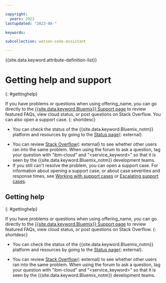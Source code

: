 ```yaml
---

copyright:
  years: 2023
lastupdated: "2023-08-"

keywords:

subcollection: watson-code-assistant

---
```

<!-- Copyright info and last updated date at top of file: REQUIRED
    The copyright and lastupdated info is YAML content that must occur at the top of the MD file, before attributes are listed.
    It must be --- surrounded by 3 dashes ---
    The value "years" can contain just one year or a two years separated by a comma. (years: 2014, 2016)
    The value "lastupdated" must be followed by a machine date in quotes in the following format: "YYYY-MM-DD"
    The value for "years" must be indented 2 spaces under "copyright", followed by "lastupdated" which should start on its own non-indented line. -->

{{site.data.keyword.attribute-definition-list}}

# Getting help and support
{: #gettinghelp}

<!-- If the release phase of your service is beta, be sure to indicate that with the first occurrence of the service name in the short description, for example, "If you have problems or questions when using Cost and Asset Management (Beta), you can..." Use the following template if your service is beta or GA. If your service is experimental, use the Getting help template below. -->
If you have problems or questions when using offering_name, you can go directly to the [{{site.data.keyword.Bluemix}} Support page](https://{DomainName}/unifiedsupport/supportcenter) to review featured FAQs, view cloud status, or post questions on Stack Overflow. You can also open a support case.
{: shortdesc}

* You can check the status of the {{site.data.keyword.Bluemix_notm}} platform and resources by going to the [Status page](https://cloud.ibm.com/status){: external}.
<!--Insert the appropriate Stack Overflow tag for your service for <service_keyword> in text below:  -->
* You can review [Stack Overflow](https://stackoverflow.com/search?q=ibm-cloud){: external} to see whether other users ran into the same problem. When using the forum to ask a question, tag your question with "ibm-cloud" and "<service_keyword>" so that it is seen by the {{site.data.keyword.Bluemix_notm}} development teams.
* If you still can't resolve the problem, you can open a support case. For information about opening a support case, or about case severities and response times, see [Working with support cases](/docs/get-support?topic=get-support-open-case) or [Escalating support cases](/docs/get-support?topic=get-support-escalation).


<!--For experimental services, use the following template. Change the H2 to H1. Be sure to indicate that your service is experimental with the first occurrence of the service name in the short description, for example, "If you have problems or questions when using Cost and Asset Management (Experimental), you can..."-->

## Getting help
{: #gettinghelp}

If you have problems or questions when using offering_name, you can go directly to the [{{site.data.keyword.Bluemix}} Support page](https://{DomainName}/unifiedsupport/supportcenter) to review featured FAQs, view cloud status, or post questions on Stack Overflow.
{: shortdesc}

* You can check the status of the {{site.data.keyword.Bluemix_notm}} platform and resources by going to the [Status page](https://cloud.ibm.com/status){: external}.
<!--Insert the appropriate Stack Overflow tag for your service for <service_keyword> in text below:  -->
* You can review [Stack Overflow](https://stackoverflow.com/search?q=ibm-cloud){: external} to see whether other users ran into the same problem. When using the forum to ask a question, tag your question with "ibm-cloud" and "<service_keyword>" so that it is seen by the {{site.data.keyword.Bluemix_notm}} development teams.
